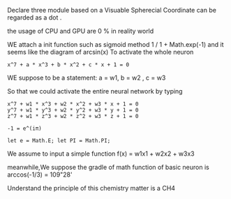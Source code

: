 Declare three module based on a Visuable Spherecial Coordinate can be regarded as a dot .

the usage of CPU and GPU are 0 % in reality world

WE attach a init function such as sigmoid method
    1 / 1 + Math.exp(-1)
and it seems like the diagram of arcsin(x)
To activate the whole neuron 

    x^7 + a * x^3 + b * x^2 + c * x + 1 = 0

WE suppose to be a statement: a = w1, b = w2 , c = w3

So that we could activate the entire neural network by typing

    x^7 + w1 * x^3 + w2 * x^2 + w3 * x + 1 = 0
    y^7 + w1 * y^3 + w2 * y^2 + w3 * y + 1 = 0
    z^7 + w1 * z^3 + w2 * z^2 + w3 * z + 1 = 0
    
    -1 = e^(iπ)
    
    let e = Math.E; let PI = Math.PI;
    
We assume to input a simple function f(x) = w1x1 + w2x2 + w3x3 

meanwhile,We suppose the gradle of math function of basic neuron is  arccos(-1/3) = 109"28'

Understand the principle of this chemistry matter is a CH4 
